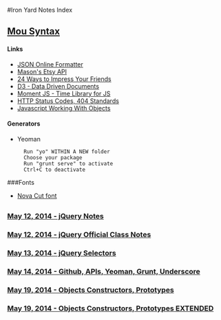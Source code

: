 #Iron Yard Notes Index


## [Mou Syntax](MouSyntax.md)

#### Links
* [JSON Online Formatter](http://jsonformatter.curiousconcept.com/)
* [Mason's Etsy API](https://api.etsy.com/v2/listings/active?api_key=kr9rjq7dc9c24jv6fccq2hus&keywords=stargate&includes=Images)
* [24 Ways to Impress Your Friends](http://www.24ways.org)
* [D3 - Data Driven Documents](http://d3js.org/)
* [Moment JS - Time Library for JS](http://momentjs.com/)
* [HTTP Status Codes, 404 Standards](http://en.wikipedia.org/wiki/List_of_HTTP_status_codes)
* [Javascript Working With Objects](https://developer.mozilla.org/en-US/docs/Web/JavaScript/Guide/Working_with_Objects)

#### Generators
* Yeoman
		
		Run "yo" WITHIN A NEW folder
		Choose your package
		Run "grunt serve" to activate
		Ctrl+C to deactivate

###Fonts
*  [Nova Cut font](https://www.google.com/fonts/specimen/Nova+Cut)
## 

### [May 12, 2014 - jQuery Notes](2014/May/12-jQuery-Notes.md)

### [May 12, 2014 - jQuery Official Class Notes](2014/May/12-jQuery-Official-Notes.md)

### [May 13, 2014 - jQuery Selectors](2014/May/13-jQuery-Selectors.md)

### [May 14, 2014 - Github, APIs, Yeoman, Grunt, Underscore](2014/May/14-Github-APIs-Underscore.md)

### [May 19, 2014 - Objects Constructors, Prototypes](2014/May/19-Constructors.md)

### [May 19, 2014 - Objects Constructors, Prototypes EXTENDED](2014/May/19-Constructors-EXTENDED.md)